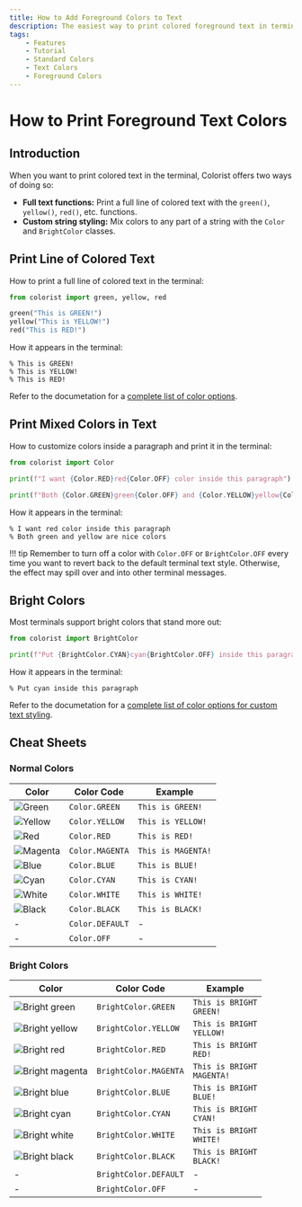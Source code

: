 ```yaml
---
title: How to Add Foreground Colors to Text
description: The easiest way to print colored foreground text in terminal output using Colorist for Python. Includes code examples.
tags:
    - Features
    - Tutorial
    - Standard Colors
    - Text Colors
    - Foreground Colors
---
```


# How to Print Foreground Text Colors
## Introduction
When you want to print colored text in the terminal, Colorist offers two ways of doing so:

* **Full text functions:** Print a full line of colored text with the `green()`, `yellow()`, `red()`, etc. functions.
* **Custom string styling:** Mix colors to any part of a string with the `Color` and `BrightColor` classes.

## Print Line of Colored Text
How to print a full line of colored text in the terminal:

```python linenums="1" hl_lines="3-5"
from colorist import green, yellow, red

green("This is GREEN!")
yellow("This is YELLOW!")
red("This is RED!")
```

How it appears in the terminal:

<pre><code>% <span class="fg-green">This is GREEN!</span>
% <span class="fg-yellow">This is YELLOW!</span>
% <span class="fg-red">This is RED!</span></code></pre>

Refer to the documetation for a [complete list of color options](../../reference/text-colors/full-line.md).

## Print Mixed Colors in Text
How to customize colors inside a paragraph and print it in the terminal:

```python linenums="1" hl_lines="3 5"
from colorist import Color

print(f"I want {Color.RED}red{Color.OFF} color inside this paragraph")

print(f"Both {Color.GREEN}green{Color.OFF} and {Color.YELLOW}yellow{Color.OFF} are nice colors")
```

How it appears in the terminal:

<pre><code>% I want <span class="fg-red">red</span> color inside this paragraph
% Both <span class="fg-green">green</span> and <span class="fg-yellow">yellow</span> are nice colors</code></pre>

!!! tip
    Remember to turn off a color with `Color.OFF` or `BrightColor.OFF` every time you want to revert back to the default terminal text style. Otherwise, the effect may spill over and into other terminal messages.

## Bright Colors
Most terminals support bright colors that stand more out:

```python linenums="1" hl_lines="3"
from colorist import BrightColor

print(f"Put {BrightColor.CYAN}cyan{BrightColor.OFF} inside this paragraph")
```

How it appears in the terminal:

<pre><code>% Put <span class="fg-bright-cyan">cyan</span> inside this paragraph</code></pre>

Refer to the documetation for a [complete list of color options for custom text styling](../../reference/text-colors/mixed.md).

## Cheat Sheets
### Normal Colors

| Color                                                    | Color Code      | Example                                                       |
| -------------------------------------------------------- | --------------- | ------------------------------------------------------------- |
| ![Green](../../assets/images/colors/green_16x16.png)     | `Color.GREEN`   | <code><span class="fg-green">This is GREEN!</span></code>     |
| ![Yellow](../../assets/images/colors/yellow_16x16.png)   | `Color.YELLOW`  | <code><span class="fg-yellow">This is YELLOW!</span></code>   |
| ![Red](../../assets/images/colors/red_16x16.png)         | `Color.RED`     | <code><span class="fg-red">This is RED!</span></code>         |
| ![Magenta](../../assets/images/colors/magenta_16x16.png) | `Color.MAGENTA` | <code><span class="fg-magenta">This is MAGENTA!</span></code> |
| ![Blue](../../assets/images/colors/blue_16x16.png)       | `Color.BLUE`    | <code><span class="fg-blue">This is BLUE!</span></code>       |
| ![Cyan](../../assets/images/colors/cyan_16x16.png)       | `Color.CYAN`    | <code><span class="fg-cyan">This is CYAN!</span></code>       |
| ![White](../../assets/images/colors/white_16x16.png)     | `Color.WHITE`   | <code><span class="fg-white">This is WHITE!</span></code>     |
| ![Black](../../assets/images/colors/black_16x16.png)     | `Color.BLACK`   | <code><span class="fg-black">This is BLACK!</span></code>     |
| -                                                        | `Color.DEFAULT` | -                                                             |
| -                                                        | `Color.OFF`     | -                                                             |

### Bright Colors

| Color                                                                  | Color Code            | Example                                                                     |
| ---------------------------------------------------------------------- | --------------------- | --------------------------------------------------------------------------- |
| ![Bright green](../../assets/images/colors/bright_green_16x16.png)     | `BrightColor.GREEN`   | <code><span class="fg-bright-green">This is BRIGHT GREEN!</span></code>     |
| ![Bright yellow](../../assets/images/colors/bright_yellow_16x16.png)   | `BrightColor.YELLOW`  | <code><span class="fg-bright-yellow">This is BRIGHT YELLOW!</span></code>   |
| ![Bright red](../../assets/images/colors/bright_red_16x16.png)         | `BrightColor.RED`     | <code><span class="fg-bright-red">This is BRIGHT RED!</span></code>         |
| ![Bright magenta](../../assets/images/colors/bright_magenta_16x16.png) | `BrightColor.MAGENTA` | <code><span class="fg-bright-magenta">This is BRIGHT MAGENTA!</span></code> |
| ![Bright blue](../../assets/images/colors/bright_blue_16x16.png)       | `BrightColor.BLUE`    | <code><span class="fg-bright-blue">This is BRIGHT BLUE!</span></code>       |
| ![Bright cyan](../../assets/images/colors/bright_cyan_16x16.png)       | `BrightColor.CYAN`    | <code><span class="fg-bright-cyan">This is BRIGHT CYAN!</span></code>       |
| ![Bright white](../../assets/images/colors/bright_white_16x16.png)     | `BrightColor.WHITE`   | <code><span class="fg-bright-white">This is BRIGHT WHITE!</span></code>     |
| ![Bright black](../../assets/images/colors/bright_black_16x16.png)     | `BrightColor.BLACK`   | <code><span class="fg-bright-black">This is BRIGHT BLACK!</span></code>     |
| -                                                                      | `BrightColor.DEFAULT` | -                                                                           |
| -                                                                      | `BrightColor.OFF`     | -                                                                           |
